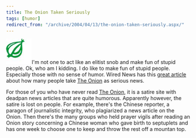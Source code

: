 ```yaml
---
title: The Onion Taken Seriously
tags: [humor]
redirect_from: "/archive/2004/04/13/the-onion-taken-seriously.aspx/"
---
```


![](/assets/images/theonion.jpg)I'm not one to act like an elitist snob and
make fun of stupid people. Ok, who am I kidding. I do like to make fun
of stupid people. Especially those with no sense of humor. Wired News
has this [great
article](http://www.wired.com/news/culture/0,1284,63048,00.html "Wired News Article On The Onion")
about how many people take [The
Onion](http://www.theonion.com/ "The Onion") as serious news.

For those of you who have never read [The
Onion](http://www.theonion.com/ "The Onion"), it is a satire site with
deadpan news articles that are quite humorous. Apparently however, the
satire is lost on people. For example, there's the Chinese reporter, a
paragon of journalistic integrity, who plagiarized a news article on the
Onion. Then there's the many groups who held prayer vigils after reading
an Onion story concerning a Chinese woman who gave birth to septuplets
and has one week to choose one to keep and throw the rest off a mountan
top.

